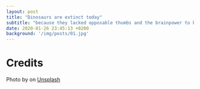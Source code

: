 ```yaml
---
layout: post
title: "Dinosaurs are extinct today"
subtitle: "because they lacked opposable thumbs and the brainpower to build a space program."
date: 2020-01-26 23:45:13 +0200
background: '/img/posts/01.jpg'
---
```



# Credits
Photo by []() on [Unsplash]()